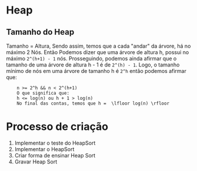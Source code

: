 # Heap

## Tamanho do Heap

Tamanho = Altura, Sendo assim, temos que a cada "andar" da árvore, há no máximo 2 Nós.
Então Podemos dizer que uma árvore de altura h, possui no máximo `2^(h+1) - 1` nós. Prosseguindo, podemos ainda afirmar que o tamanho de uma árvore de altura h - 1 é de `2^(h) - 1`.
Logo, o tamanho mínimo de nós em uma árvore de tamanho h é `2^h` então podemos afirmar que:
``` 
    n >= 2^h && n < 2^(h+1)
    O que significa que:
    h <= log(n) ou h + 1 > log(n)
    No final das contas, temos que h = 	\lfloor log(n) \rfloor
```

# Processo de criação

1. Implementar o teste do HeapSort
2. Implementar o HeapSort
3. Criar forma de ensinar Heap Sort
4. Gravar Heap Sort